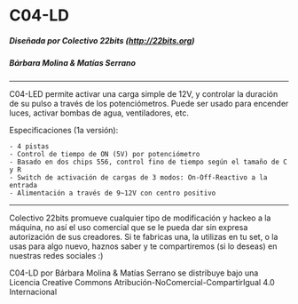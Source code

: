 

# C04-LD

##### Diseñada por Colectivo 22bits (http://22bits.org)
##### Bárbara Molina & Matías Serrano
_______________________

C04-LED permite activar una carga simple de 12V, y controlar la duración de su pulso a través de los potenciómetros. Puede ser usado para encender luces, activar bombas de agua, ventiladores, etc.

  Especificaciones (1a versión):

    - 4 pistas 
    - Control de tiempo de ON (5V) por potenciómetro
    - Basado en dos chips 556, control fino de tiempo según el tamaño de C y R
    - Switch de activación de cargas de 3 modos: On-Off-Reactivo a la entrada
    - Alimentación a través de 9~12V con centro positivo
    
_________________________    

Colectivo 22bits promueve cualquier tipo de modificación y hackeo a la máquina, no así el uso comercial que se le pueda dar sin expresa autorización de sus creadores. Si te fabricas una, la utilizas en tu set, o la usas para algo nuevo, haznos saber y te compartiremos (si lo deseas) en nuestras redes sociales :)    

C04-LD por Bárbara Molina & Matías Serrano se distribuye bajo una Licencia Creative Commons Atribución-NoComercial-CompartirIgual 4.0 Internacional
